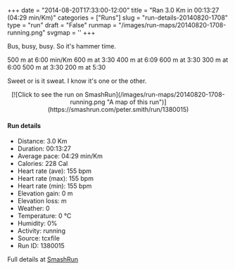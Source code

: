 +++
date = "2014-08-20T17:33:00-12:00"
title = "Ran 3.0 Km in 00:13:27 (04:29 min/Km)"
categories = ["Runs"]
slug = "run-details-20140820-1708"
type = "run"
draft = "False"
runmap = "/images/run-maps/20140820-1708-running.png"
svgmap = '<polyline points="">'
+++

Bus, busy, busy. So it's hammer time. 

500 m at 6:00 min/Km
600 m at 3:30
400 m at 6:09
600 m at 3:30
300 m at 6:00
500 m at 3:30
200 m at 5:30

Sweet or is it sweat. I know it's one or the other. 

<!--more-->

<center>
[![Click to see the run on SmashRun](/images/run-maps/20140820-1708-running.png "A map of this run")](https://smashrun.com/peter.smith/run/1380015)
</center>

#### Run details

* Distance: 3.0 Km
* Duration: 00:13:27
* Average pace: 04:29 min/Km
* Calories: 228 Cal
* Heart rate (ave): 155 bpm
* Heart rate (max): 155 bpm
* Heart rate (min): 155 bpm
* Elevation gain: 0 m
* Elevation loss:  m
* Weather: 0
* Temperature: 0 &deg;C
* Humidity: 0%
* Activity: running
* Source: tcxfile
* Run ID: 1380015

Full details at [SmashRun](https://smashrun.com/peter.smith/run/1380015)